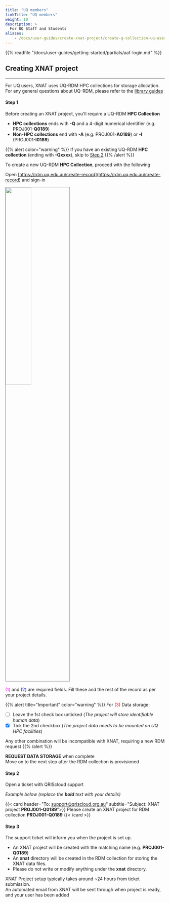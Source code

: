```yaml
---
title: "UQ members"
linkTitle: "UQ members"
weight: 10
description: >
  For UQ Staff and Students
aliases:
    - /docs/user-guides/create-xnat-project/create-q-collection-uq-users
---
```


{{% readfile "/docs/user-guides/getting-started/partials/aaf-login.md" %}}

## Creating XNAT project
---
For UQ users, XNAT uses UQ-RDM HPC collections for storage allocation.<br>
For any general questions about UQ-RDM, please refer to the [library guides](https://guides.library.uq.edu.au/for-researchers/uq-research-data-manager)

#### Step 1

Before creating an XNAT project, you'll require a UQ-RDM **HPC Collection**
- **HPC collections** ends with **-Q** and a 4-digit numerical identifier (e.g. PROJ001-**Q0189**)
- **Non-HPC collections** end with **-A** (e.g. PROJ001-**A0189**) or **-I** (PROJ001-**I0189**)

{{% alert color="warning" %}}
If you have an existing UQ-RDM **HPC collection** (ending with **-Qxxxx**), skip to [Step 2](./#step-2)
{{% /alert %}}

To create a new UQ-RDM **HPC Collection**, proceed with the following

Open [https://rdm.uq.edu.au/create-record](https://rdm.uq.edu.au/create-record) and sign-in

<img src="../uqrdm-create-record.png" width="40%" height="40%" style="border: 1px solid grey">
<br><br>
<font color='Fuchsia'>(1)</font> and <font color='blue'>(2)</font> are required fields. Fill these and the rest of the record as per your project details.

{{% alert title="Important" color="warning" %}}
For <font color='red'>(3)</font> Data storage:
- [ ] Leave the 1st check box unticked (_The project will store identifiable human data_)
- [x] Tick the 2nd checkbox (_The project data needs to be mounted on UQ HPC facilities_)

Any other combination will be incompatible with XNAT, requiring a new RDM request 
{{% /alert %}}

**REQUEST DATA STORAGE** when complete<br>
Move on to the next step after the RDM collection is provisioned

#### Step 2
Open a ticket with QRIScloud support

_Example below (replace the **bold** text with your details)_

{{< card header="To: support@qriscloud.org.au" subtitle="Subject: XNAT project **PROJ001-Q0189**">}}
Please create an XNAT project for RDM collection **PROJ001-Q0189**
{{< /card >}}

#### Step 3
The support ticket will inform you when the project is set up.
- An XNAT project will be created with the matching name (e.g. **PROJ001-Q0189**)
- An **xnat** directory will be created in the RDM collection for storing the XNAT data files.
- Please do not write or modify anything under the **xnat** directory.

XNAT Project setup typically takes around ~24 hours from ticket submission.<br>
An automated email from XNAT will be sent through when project is ready, and your user has been added